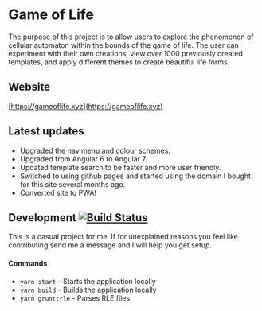# Game of Life

The purpose of this project is to allow users to explore the phenomenon of cellular automaton within the bounds of the game of life. The user can experiment with their own creations, view over 1000 previously created templates, and apply different themes to create beautiful life forms.

## Website

[https://gameoflife.xyz](https://gameoflife.xyz)

## Latest updates
* Upgraded the nav menu and colour schemes.
* Upgraded from Angular 6 to Angular 7.
* Updated template search to be faster and more user friendly.
* Switched to using github pages and started using the domain I bought for this site several months ago.
* Converted site to PWA!

## Development [![Build Status](https://travis-ci.com/Jimeh87/game-of-life.svg?branch=master)](https://travis-ci.com/Jimeh87/game-of-life)
This is a casual project for me. If for unexplained reasons you feel like contributing send me a message and I will help you get setup.
#### Commands
* `yarn start` - Starts the application locally
* `yarn build` - Builds the application locally
* `yarn grunt:rle` - Parses RLE files


